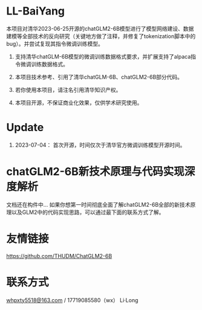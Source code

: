 # LL-BaiYang

本项目对清华2023-06-25开源的chatGLM2-6B模型进行了模型网络建设、数据建模等全部技术的反向研究（关键地方做了注释，并修复了tokenization脚本中的bug）。并尝试复现其指令微调训练模型。

1. 支持清华chatGLM-6B模型的微调训练数据格式要求，并扩展支持了alpaca指令微调训练数据格式。

2. 本项目技术参考、引用了清华chatGLM-6B、chatGLM2-6B部分代码。

3. 若你使用本项目，请注名引用清华知识产权。

4. 本项目开源，不保证商业化效果，仅供学术研究使用。


# Update
1. 2023-07-04： 首次开源，时间仅次于清华官方微调训练模型开源时间。

# chatGLM2-6B新技术原理与代码实现深度解析
  文档还在构件中...
  如果你想第一时间彻底全面了解chatGLM2-6B全部的新技术原理以及GLM2中的代码实现思路，可以通过最下面的联系方式了解。


# 友情链接
https://github.com/THUDM/ChatGLM2-6B

# 联系方式
whpxty5518@163.com / 17719085580（wx） Li·Long 


